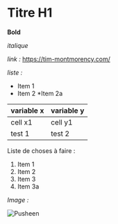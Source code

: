 # Titre H1

**Bold** 

*italique*

*link :*
https://tim-montmorency.com/

*liste :*
* Item 1
* Item 2
   *Item 2a
  
variable x | variable y
---------- | ----------
cell x1 | cell y1
test 1 | test 2

Liste de choses à faire :
1. Item 1
1. Item 2
1. Item 3
  1. Item 3a
 
*Image :*

![Pusheen](https://pusheen.com/wp-content/uploads/2020/12/What-Sweet-Quiz-SocialResults_Donut-1-e1608220861325.jpg)
